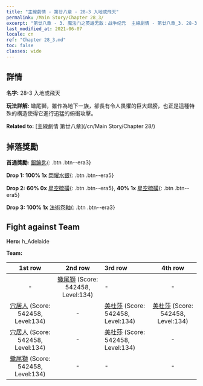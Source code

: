 ```yaml
---
title: "主線劇情 - 第廿八章 - 28-3 入地或飛天"
permalink: /Main Story/Chapter 28_3/
excerpt: "第廿八章 - 3. 魔法门之英雄无敌：战争纪元  主線劇情 - 第廿八章_3. 28-3 入地或飛天"
last_modified_at: 2021-06-07
locale: cn
ref: "Chapter 28_3.md"
toc: false
classes: wide
---
```


## 詳情

 **名字:** 28-3 入地或飛天

 **玩法詳解:** 蠍尾獅，雖作為地下一族，卻長有令人畏懼的巨大翅膀，也正是這種特殊的構造使得它進行迅猛的俯衝攻擊。

 **Related to:** [主線劇情 第廿八章](/cn/Main Story/Chapter 28/)

## 掉落獎勵

 **首通獎勵:** [銀鑰匙](/cn/Items/con_693/){: .btn .btn--era3}

 **Drop 1:** **100% 1x** [閃耀水銀](/cn/Items/mat_98/){: .btn .btn--era5}

 **Drop 2:** **60% 0x** [星空硫磺](/cn/Items/mat_92/){: .btn .btn--era5}, **40% 1x** [星空硫磺](/cn/Items/mat_92/){: .btn .btn--era5}

 **Drop 3:** **100% 1x** [法術卷軸](/cn/Items/con_694/){: .btn .btn--era3}


## Fight against Team
 **Hero:** h_Adelaide

 **Team:**


  | 1st row | 2nd row | 3rd row | 4th row |
  |:----:|:----:|:----|:----:|
  | - | [蠍尾獅](/cn/units/Manticore/) (Score: 542458, Level:134)  | - | - |
  | [穴居人](/cn/units/Troglodyte/) (Score: 542458, Level:134)  | - | [美杜莎](/cn/units/Medusa/) (Score: 542458, Level:134)  | [美杜莎](/cn/units/Medusa/) (Score: 542458, Level:134)  |
  | [穴居人](/cn/units/Troglodyte/) (Score: 542458, Level:134)  | - | [美杜莎](/cn/units/Medusa/) (Score: 542458, Level:134)  | - |
  | [蠍尾獅](/cn/units/Manticore/) (Score: 542458, Level:134)  | - | - | - |


